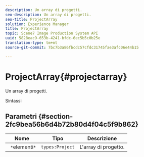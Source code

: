 ```yaml
---
description: Un array di progetti.
seo-description: Un array di progetti.
seo-title: ProjectArray
solution: Experience Manager
title: ProjectArray
topic: Scene7 Image Production System API
uuid: 5828eac9-653b-4241-bfdc-6ec5b5c0b25e
translation-type: tm+mt
source-git-commit: 7bc7b3a86fbcdc57cfdc31745fae3afc06e44b15

---
```



# ProjectArray{#projectarray}

Un array di progetti.

Sintassi

## Parametri {#section-2fc9bea56b6d4b72b80d4f04c5f9b862}

| Nome | Tipo | Descrizione |
|---|---|---|
| ` *`elementi`*` | `types:Project` | L&#39;array di progetto. |


